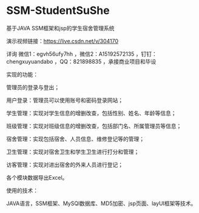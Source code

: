 # SSM-StudentSuShe
基于JAVA SSM框架和jsp的学生宿舍管理系统

演示视频链接：https://live.csdn.net/v/304170

详询 微信1：egvh56ufy7hh ，微信2：A15192572135 ，钉钉：chengxuyuandabo ，QQ：821898835 ，承接商业项目和毕设

实现的功能：

管理员的登录与登出；

用户登录：管理员可以使用账号和密码登录网站；

学生管理：实现对学生信息的增删改查，包括性别、姓名、年龄等信息；

班级管理：实现对班级信息的增删改查，包括部门名、所属管理员等信息；

宿舍管理：实现包括宿舍、人员信息、维修登记等的管理；

卫生管理：实现对宿舍卫生和学生卫生进行打分和管理；

访客管理：实现对进出宿舍的外来人员进行登记；

各个模块数据导出Excel。

使用的技术：

JAVA语言，SSM框架、MySQl数据库、MD5加密、jsp页面、layUI框架等技术。
